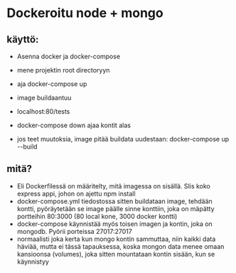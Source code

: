 # Dockeroitu node + mongo

## käyttö:

- Asenna docker ja docker-compose

- mene projektin root directoryyn

- aja docker-compose up

- image buildaantuu

- localhost:80/tests

- docker-compose down ajaa kontit alas

- jos teet muutoksia, image pitää buildata uudestaan: docker-compose up --build

## mitä?

- Eli Dockerfilessä on määritelty, mitä imagessa on sisällä. SIis koko express appi, johon on ajettu npm install
- docker-compose.yml tiedostossa sitten buildataan image, tehdään kontti, pyöräytetään se image päälle sinne konttiin, joka on mäpätty portteihin 80:3000 (80 local kone, 3000 docker kontti)
- docker-compose käynnistää myös toisen imagen ja kontin, joka on mongodb. Pyörii porteissa 27017:27017
- normaalisti joka kerta kun mongo kontin sammuttaa, niin kaikki data häviää, mutta ei tässä tapauksessa, koska mongon data menee omaan kansioonsa (volumes), joka sitten mountataan kontin sisään, kun se käynnistyy
